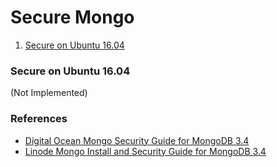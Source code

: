# Secure Mongo

1. [Secure on Ubuntu 16.04](#secure_ubuntu)

### <a id="secure_ubuntu"></a>Secure on Ubuntu 16.04
(Not Implemented)

### <a id="references"></a>References
* [Digital Ocean Mongo Security Guide for MongoDB 3.4](https://www.digitalocean.com/community/tutorials/how-to-install-and-secure-mongodb-on-ubuntu-16-04)
* [Linode Mongo Install and Security Guide for MongoDB 3.4](https://linode.com/docs/databases/mongodb/install-mongodb-on-ubuntu-16-04/)


